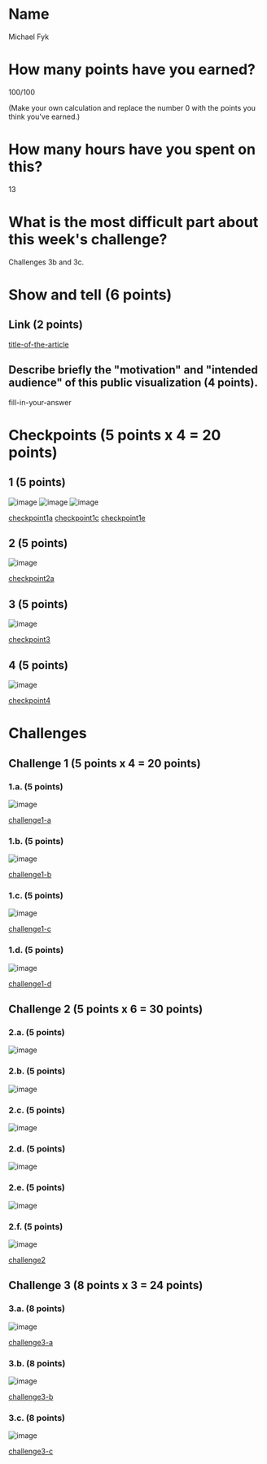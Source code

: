 # Name

Michael Fyk

# How many points have you earned?

100/100

(Make your own calculation and replace the number 0 with the points you think you've earned.)

# How many hours have you spent on this?

13

# What is the most difficult part about this week's challenge?

Challenges 3b and 3c.

# Show and tell (6 points)

## Link (2 points)

[title-of-the-article](http://link-to-an-example-of-big-data-visualization-in-a-public-space)

## Describe briefly the "motivation" and "intended audience" of this public visualization (4 points).

fill-in-your-answer

# Checkpoints (5 points x 4 = 20 points)

## 1 (5 points)

![image](Ch12a.png)
![image](Ch12c.png)
![image](Ch12e.png)

[checkpoint1a](Ch12a.html)
[checkpoint1c](Ch12c.html)
[checkpoint1e](Ch12e.html)

## 2 (5 points)

![image](Ch2.png)

[checkpoint2a](Ch2.html)


## 3 (5 points)

![image](Ch3.png)

[checkpoint3](Ch3.html)

## 4 (5 points)

![image](Ch4.png)

[checkpoint4](Ch4.html)

# Challenges

## Challenge 1 (5 points x 4 = 20 points)

### 1.a. (5 points)

![image](C1a.png)

[challenge1-a](C1a.html)

### 1.b. (5 points)

![image](C1b.png)

[challenge1-b](C1b.html)

### 1.c. (5 points)

![image](C1c.png)

[challenge1-c](C1c.html)

### 1.d. (5 points)

![image](C1d.png)

[challenge1-d](C1d.html)

## Challenge 2 (5 points x 6 = 30 points)

### 2.a. (5 points)

![image](C2a.png)

### 2.b. (5 points)

![image](C2b.png)

### 2.c. (5 points)

![image](C2c.png)

### 2.d. (5 points)

![image](C2d.png)

### 2.e. (5 points)

![image](C2e.png)

### 2.f. (5 points)

![image](c2f.png)

[challenge2](C2f.html)

## Challenge 3 (8 points x 3 = 24 points)

### 3.a. (8 points)

![image](C3a.png)

[challenge3-a](C3a.html)

### 3.b. (8 points)

![image](C3b.png)

[challenge3-b](C3b.html)

### 3.c. (8 points)

![image](C3c.png)

[challenge3-c](C3c.html)
